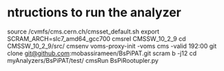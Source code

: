 # ntructions to run the analyzer

source /cvmfs/cms.cern.ch/cmsset_default.sh
export SCRAM_ARCH=slc7_amd64_gcc700
cmsrel CMSSW_10_2_9
cd CMSSW_10_2_9/src/
cmsenv
voms-proxy-init -voms cms -valid 192:00
git clone git@github.com:mobassirameen/BsPiPAT.git
scram b -j12
cd myAnalyzers/BsPiPAT/test/
cmsRun BsPiRootupler.py
